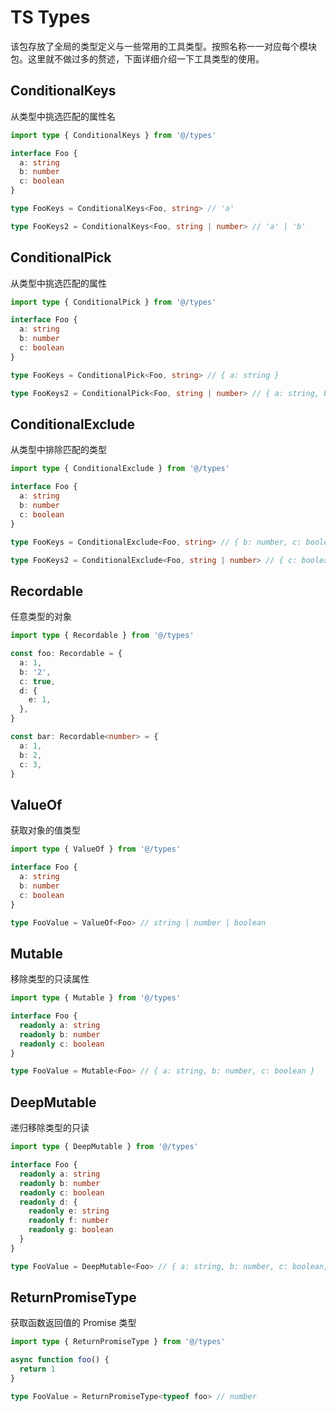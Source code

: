 # TS Types

该包存放了全局的类型定义与一些常用的工具类型。按照名称一一对应每个模块包。这里就不做过多的赘述，下面详细介绍一下工具类型的使用。

## ConditionalKeys

从类型中挑选匹配的属性名

```ts
import type { ConditionalKeys } from '@/types'

interface Foo {
  a: string
  b: number
  c: boolean
}

type FooKeys = ConditionalKeys<Foo, string> // 'a'

type FooKeys2 = ConditionalKeys<Foo, string | number> // 'a' | 'b'
```

## ConditionalPick

从类型中挑选匹配的属性

```ts
import type { ConditionalPick } from '@/types'

interface Foo {
  a: string
  b: number
  c: boolean
}

type FooKeys = ConditionalPick<Foo, string> // { a: string }

type FooKeys2 = ConditionalPick<Foo, string | number> // { a: string, b: number }
```

## ConditionalExclude

从类型中排除匹配的类型

```ts
import type { ConditionalExclude } from '@/types'

interface Foo {
  a: string
  b: number
  c: boolean
}

type FooKeys = ConditionalExclude<Foo, string> // { b: number, c: boolean }

type FooKeys2 = ConditionalExclude<Foo, string | number> // { c: boolean }
```

## Recordable

任意类型的对象

```ts
import type { Recordable } from '@/types'

const foo: Recordable = {
  a: 1,
  b: '2',
  c: true,
  d: {
    e: 1,
  },
}

const bar: Recordable<number> = {
  a: 1,
  b: 2,
  c: 3,
}
```

## ValueOf

获取对象的值类型

```ts
import type { ValueOf } from '@/types'

interface Foo {
  a: string
  b: number
  c: boolean
}

type FooValue = ValueOf<Foo> // string | number | boolean
```

## Mutable

移除类型的只读属性

```ts
import type { Mutable } from '@/types'

interface Foo {
  readonly a: string
  readonly b: number
  readonly c: boolean
}

type FooValue = Mutable<Foo> // { a: string, b: number, c: boolean }
```

## DeepMutable

递归移除类型的只读

```ts
import type { DeepMutable } from '@/types'

interface Foo {
  readonly a: string
  readonly b: number
  readonly c: boolean
  readonly d: {
    readonly e: string
    readonly f: number
    readonly g: boolean
  }
}

type FooValue = DeepMutable<Foo> // { a: string, b: number, c: boolean, d: { e: string, f: number, g: boolean } }
```

## ReturnPromiseType

获取函数返回值的 Promise 类型

```ts
import type { ReturnPromiseType } from '@/types'

async function foo() {
  return 1
}

type FooValue = ReturnPromiseType<typeof foo> // number
```
